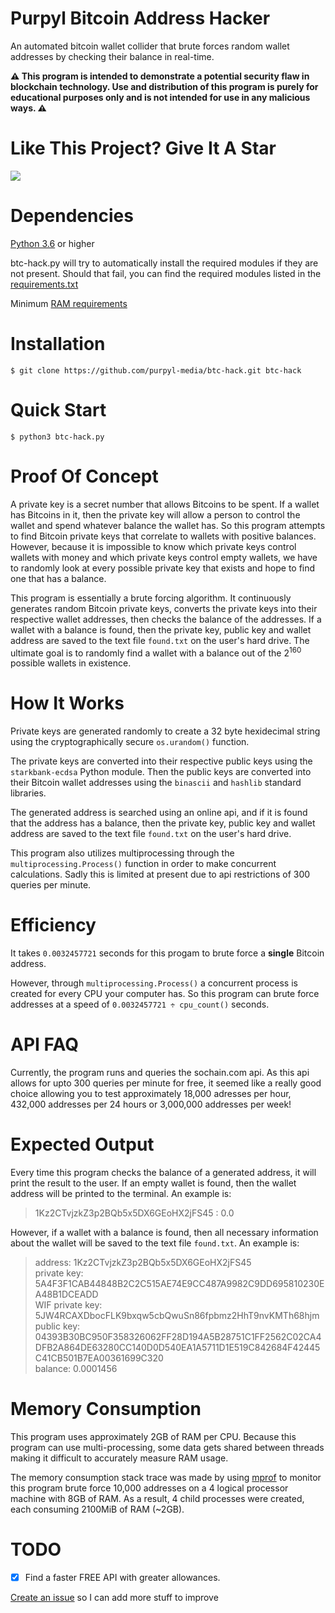# Purpyl Bitcoin Address Hacker

An automated bitcoin wallet collider that brute forces random wallet addresses by checking their balance in real-time.

**⚠️ This program is intended to demonstrate a potential security flaw in blockchain technology. Use and distribution of this program is purely for educational purposes only and is not intended for use in any malicious ways. ⚠️**

# Like This Project? Give It A Star

[![](https://img.shields.io/github/stars/purpyl-media/btc-hack.svg)](https://github.com/purpyl-media/btc-hack)

# Dependencies

<a href="https://www.python.org/downloads/">Python 3.6</a> or higher

btc-hack.py will try to automatically install the required modules if they are not present. Should that fail, you can find the required modules listed in the <a href="/requirements.txt">requirements.txt<a/>
  
Minimum <a href="#memory-consumption">RAM requirements</a>

# Installation

```
$ git clone https://github.com/purpyl-media/btc-hack.git btc-hack
```

# Quick Start

```
$ python3 btc-hack.py
```

# Proof Of Concept

A private key is a secret number that allows Bitcoins to be spent. If a wallet has Bitcoins in it, then the private key will allow a person to control the wallet and spend whatever balance the wallet has. So this program attempts to find Bitcoin private keys that correlate to wallets with positive balances. However, because it is impossible to know which private keys control wallets with money and which private keys control empty wallets, we have to randomly look at every possible private key that exists and hope to find one that has a balance.

This program is essentially a brute forcing algorithm. It continuously generates random Bitcoin private keys, converts the private keys into their respective wallet addresses, then checks the balance of the addresses. If a wallet with a balance is found, then the private key, public key and wallet address are saved to the text file `found.txt` on the user's hard drive. The ultimate goal is to randomly find a wallet with a balance out of the 2<sup>160</sup> possible wallets in existence. 

# How It Works

Private keys are generated randomly to create a 32 byte hexidecimal string using the cryptographically secure `os.urandom()` function.

The private keys are converted into their respective public keys using the `starkbank-ecdsa` Python module. Then the public keys are converted into their Bitcoin wallet addresses using the `binascii` and `hashlib` standard libraries.

The generated address is searched using an online api, and if it is found that the address has a balance, then the private key, public key and wallet address are saved to the text file `found.txt` on the user's hard drive.

This program also utilizes multiprocessing through the `multiprocessing.Process()` function in order to make concurrent calculations. Sadly this is limited at present due to api restrictions of 300 queries per minute.

# Efficiency

It takes `0.0032457721` seconds for this progam to brute force a __single__ Bitcoin address. 

However, through `multiprocessing.Process()` a concurrent process is created for every CPU your computer has. So this program can brute force addresses at a speed of `0.0032457721 ÷ cpu_count()` seconds.

# API FAQ

Currently, the program runs and queries the sochain.com api. As this api allows for upto 300 queries per minute for free, it seemed like a really good choice allowing you to test approximately 18,000 adresses per hour, 432,000 addresses per 24 hours or 3,000,000 addresses per week!

# Expected Output

Every time this program checks the balance of a generated address, it will print the result to the user. If an empty wallet is found, then the wallet address will be printed to the terminal. An example is:

>1Kz2CTvjzkZ3p2BQb5x5DX6GEoHX2jFS45 : 0.0

However, if a wallet with a balance is found, then all necessary information about the wallet will be saved to the text file `found.txt`. An example is:

>address: 1Kz2CTvjzkZ3p2BQb5x5DX6GEoHX2jFS45<br/>
>private key: 5A4F3F1CAB44848B2C2C515AE74E9CC487A9982C9DD695810230EA48B1DCEADD<br/>
>WIF private key: 5JW4RCAXDbocFLK9bxqw5cbQwuSn86fpbmz2HhT9nvKMTh68hjm<br/>
>public key: 04393B30BC950F358326062FF28D194A5B28751C1FF2562C02CA4DFB2A864DE63280CC140D0D540EA1A5711D1E519C842684F42445C41CB501B7EA00361699C320<br/>
>balance: 0.0001456<br/>

# Memory Consumption

This program uses approximately 2GB of RAM per CPU. Because this program can use multi-processing, some data gets shared between threads making it difficult to accurately measure RAM usage.

The memory consumption stack trace was made by using <a href="https://pypi.org/project/memory-profiler/">mprof</a> to monitor this program brute force 10,000 addresses on a 4 logical processor machine with 8GB of RAM. As a result, 4 child processes were created, each consuming 2100MiB of RAM (~2GB).

# TODO

- [X] Find a faster FREE API with greater allowances. 


<a href="https://github.com/purpyl-media/btc-hack/issues">Create an issue</a> so I can add more stuff to improve
